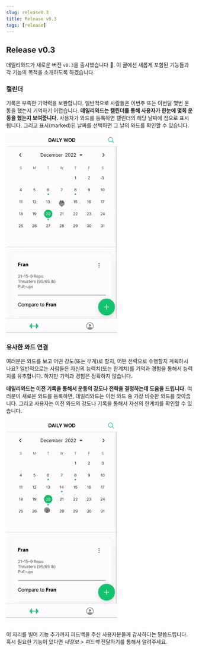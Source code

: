 ```yaml
---
slug: release0.3
title: Release v0.3
tags: [release]
---
```


## Release v0.3

데일리와드가 새로운 버전 `v0.3`을 출시했습니다 🥳. 이 글에선 새롭게 포함된 기능들과 각 기능의 목적을 소개하도록 하겠습니다. 

### 캘린더

기록은 부족한 기억력을 보완합니다. 일반적으로 사람들은 이번주 또는 이번달 몇번 운동을 했는지 기억하기 어렵습니다. **데일리와드는 캘린더를 통해 사용자가 한눈에 몇회 운동을 했는지 보여줍니다.** 사용자가 와드를 등록하면 캘린더의 해당 날짜에 점으로 표시됩니다. 그리고 표시(marked)된 날짜를 선택하면 그 날의 와드를 확인할 수 있습니다.

<img src="/ko/img/blog/2022-12-21-release0.3/calendar.gif" width="300"/>

### 유사한 와드 연결

여러분은 와드를 보고 어떤 강도(또는 무게)로 할지, 어떤 전략으로 수행할지 계획하시나요? 일반적으로는 사람들은 자신의 능력치(또는 한계치)를 기억과 경험을 통해서 능력치를 유추합니다. 하지만 기억과 경험은 정확하지 않습니다.

**데일리와드는 이전 기록을 통해서 운동의 강도나 전략을 결정하는데 도움을 드립니다.** 여러분이 새로운 와드를 등록하면, 데일리와드는 이전 와드 중 가장 비슷한 와드를 찾아줍니다. 그리고 사용자는 이전 와드의 강도나 기록을 통해서 자신의 한계치를 확인할 수 있습니다.

<img src="/ko/img/blog/2022-12-21-release0.3/similarity.gif" width="300"/>

<br/>
<br/>

이 자리를 빌어 기능 추가까지 피드백을 주신 사용자분들께 감사하다는 말씀드립니다. 혹시 필요한 기능이 있다면 *내정보 > 피드백* 전달하기를 통해서 알려주세요. 
